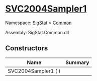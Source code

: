 # [SVC2004Sampler1](./SVC2004Sampler1.md)

Namespace: [SigStat]() > [Common]()

Assembly: SigStat.Common.dll


## Constructors

| Name | Summary | 
| --- | --- | 
| SVC2004Sampler1 (  ) |  | 


